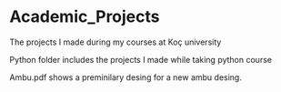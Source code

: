 # Academic_Projects

The projects I made during my courses at Koç university

Python folder includes the projects I made while taking python course

Ambu.pdf shows a preminilary desing for a new ambu desing.
